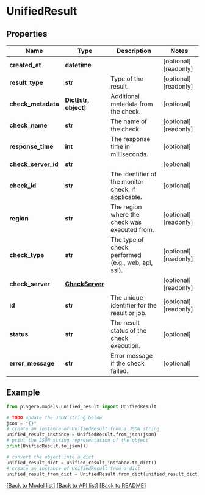 # UnifiedResult


## Properties

Name | Type | Description | Notes
------------ | ------------- | ------------- | -------------
**created_at** | **datetime** |  | [optional] [readonly] 
**result_type** | **str** | Type of the result. | [optional] [readonly] 
**check_metadata** | **Dict[str, object]** | Additional metadata from the check. | [optional] 
**check_name** | **str** | The name of the check. | [optional] [readonly] 
**response_time** | **int** | The response time in milliseconds. | [optional] 
**check_server_id** | **str** |  | [optional] 
**check_id** | **str** | The identifier of the monitor check, if applicable. | [optional] 
**region** | **str** | The region where the check was executed from. | [optional] [readonly] 
**check_type** | **str** | The type of check performed (e.g., web, api, ssl). | [optional] [readonly] 
**check_server** | [**CheckServer**](CheckServer.md) |  | [optional] [readonly] 
**id** | **str** | The unique identifier for the result or job. | [optional] [readonly] 
**status** | **str** | The result status of the check execution. | [optional] 
**error_message** | **str** | Error message if the check failed. | [optional] 

## Example

```python
from pingera.models.unified_result import UnifiedResult

# TODO update the JSON string below
json = "{}"
# create an instance of UnifiedResult from a JSON string
unified_result_instance = UnifiedResult.from_json(json)
# print the JSON string representation of the object
print(UnifiedResult.to_json())

# convert the object into a dict
unified_result_dict = unified_result_instance.to_dict()
# create an instance of UnifiedResult from a dict
unified_result_from_dict = UnifiedResult.from_dict(unified_result_dict)
```
[[Back to Model list]](../README.md#documentation-for-models) [[Back to API list]](../README.md#documentation-for-api-endpoints) [[Back to README]](../README.md)


